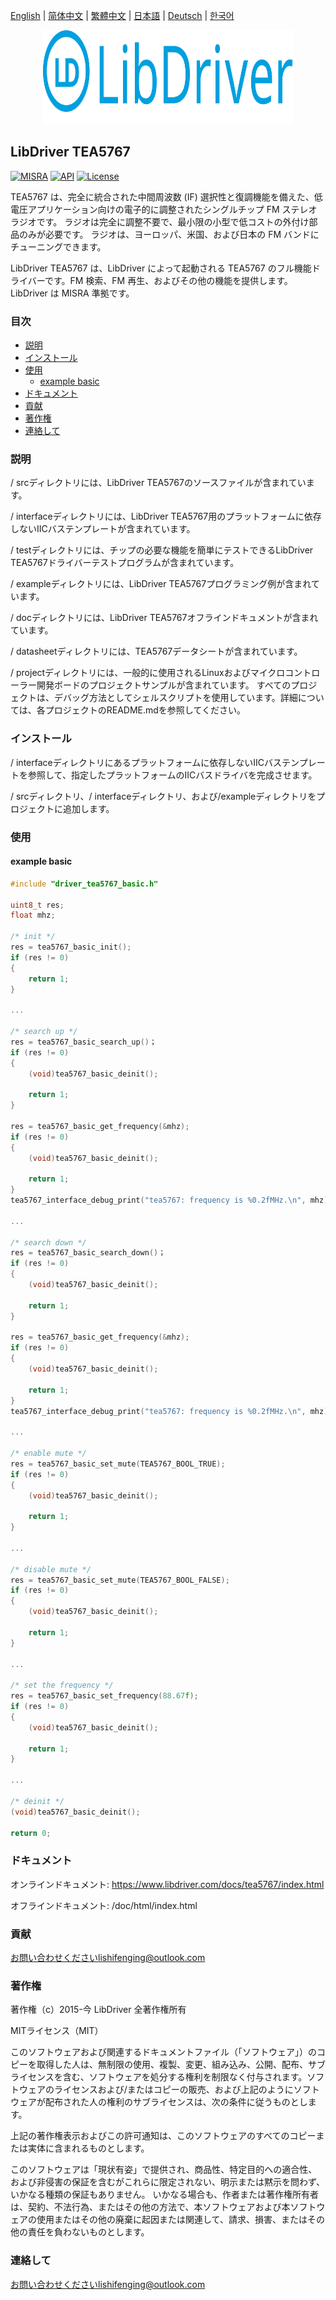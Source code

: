 [English](/README.md) | [ 简体中文](/README_zh-Hans.md) | [繁體中文](/README_zh-Hant.md) | [日本語](/README_ja.md) | [Deutsch](/README_de.md) | [한국어](/README_ko.md)

<div align=center>
<img src="/doc/image/logo.svg" width="400" height="150"/>
</div>

## LibDriver TEA5767

[![MISRA](https://img.shields.io/badge/misra-compliant-brightgreen.svg)](/misra/README.md) [![API](https://img.shields.io/badge/api-reference-blue.svg)](https://www.libdriver.com/docs/tea5767/index.html) [![License](https://img.shields.io/badge/license-MIT-brightgreen.svg)](/LICENSE)

TEA5767 は、完全に統合された中間周波数 (IF) 選択性と復調機能を備えた、低電圧アプリケーション向けの電子的に調整されたシングルチップ FM ステレオ ラジオです。 ラジオは完全に調整不要で、最小限の小型で低コストの外付け部品のみが必要です。 ラジオは、ヨーロッパ、米国、および日本の FM バンドにチューニングできます。

LibDriver TEA5767 は、LibDriver によって起動される TEA5767 のフル機能ドライバーです。FM 検索、FM 再生、およびその他の機能を提供します。 LibDriver は MISRA 準拠です。

### 目次

  - [説明](#説明)
  - [インストール](#インストール)
  - [使用](#使用)
    - [example basic](#example-basic)
  - [ドキュメント](#ドキュメント)
  - [貢献](#貢献)
  - [著作権](#著作権)
  - [連絡して](#連絡して)

### 説明

/ srcディレクトリには、LibDriver TEA5767のソースファイルが含まれています。

/ interfaceディレクトリには、LibDriver TEA5767用のプラットフォームに依存しないIICバステンプレートが含まれています。

/ testディレクトリには、チップの必要な機能を簡単にテストできるLibDriver TEA5767ドライバーテストプログラムが含まれています。

/ exampleディレクトリには、LibDriver TEA5767プログラミング例が含まれています。

/ docディレクトリには、LibDriver TEA5767オフラインドキュメントが含まれています。

/ datasheetディレクトリには、TEA5767データシートが含まれています。

/ projectディレクトリには、一般的に使用されるLinuxおよびマイクロコントローラー開発ボードのプロジェクトサンプルが含まれています。 すべてのプロジェクトは、デバッグ方法としてシェルスクリプトを使用しています。詳細については、各プロジェクトのREADME.mdを参照してください。

### インストール

/ interfaceディレクトリにあるプラットフォームに依存しないIICバステンプレートを参照して、指定したプラットフォームのIICバスドライバを完成させます。

/ srcディレクトリ、/ interfaceディレクトリ、および/exampleディレクトリをプロジェクトに追加します。

### 使用

#### example basic

```C
#include "driver_tea5767_basic.h"

uint8_t res;
float mhz;

/* init */
res = tea5767_basic_init();
if (res != 0)
{
    return 1;
}

...

/* search up */
res = tea5767_basic_search_up()；
if (res != 0)
{
    (void)tea5767_basic_deinit();
    
    return 1;
}

res = tea5767_basic_get_frequency(&mhz);
if (res != 0)
{
    (void)tea5767_basic_deinit();
    
    return 1;
}
tea5767_interface_debug_print("tea5767: frequency is %0.2fMHz.\n", mhz);

...

/* search down */
res = tea5767_basic_search_down()；
if (res != 0)
{
    (void)tea5767_basic_deinit();
    
    return 1;
}

res = tea5767_basic_get_frequency(&mhz);
if (res != 0)
{
    (void)tea5767_basic_deinit();
    
    return 1;
}
tea5767_interface_debug_print("tea5767: frequency is %0.2fMHz.\n", mhz);

...

/* enable mute */
res = tea5767_basic_set_mute(TEA5767_BOOL_TRUE);
if (res != 0)
{
    (void)tea5767_basic_deinit();
    
    return 1;
}

...

/* disable mute */
res = tea5767_basic_set_mute(TEA5767_BOOL_FALSE);
if (res != 0)
{
    (void)tea5767_basic_deinit();
    
    return 1;
}

...

/* set the frequency */
res = tea5767_basic_set_frequency(88.67f);
if (res != 0)
{
    (void)tea5767_basic_deinit();
    
    return 1;
}

...

/* deinit */
(void)tea5767_basic_deinit();

return 0;
```

### ドキュメント

オンラインドキュメント: https://www.libdriver.com/docs/tea5767/index.html

オフラインドキュメント: /doc/html/index.html

### 貢献

お問い合わせくださいlishifenging@outlook.com

### 著作権

著作権（c）2015-今 LibDriver 全著作権所有

MITライセンス（MIT）

このソフトウェアおよび関連するドキュメントファイル（「ソフトウェア」）のコピーを取得した人は、無制限の使用、複製、変更、組み込み、公開、配布、サブライセンスを含む、ソフトウェアを処分する権利を制限なく付与されます。ソフトウェアのライセンスおよび/またはコピーの販売、および上記のようにソフトウェアが配布された人の権利のサブライセンスは、次の条件に従うものとします。

上記の著作権表示およびこの許可通知は、このソフトウェアのすべてのコピーまたは実体に含まれるものとします。

このソフトウェアは「現状有姿」で提供され、商品性、特定目的への適合性、および非侵害の保証を含むがこれらに限定されない、明示または黙示を問わず、いかなる種類の保証もありません。 いかなる場合も、作者または著作権所有者は、契約、不法行為、またはその他の方法で、本ソフトウェアおよび本ソフトウェアの使用またはその他の廃棄に起因または関連して、請求、損害、またはその他の責任を負わないものとします。

### 連絡して

お問い合わせくださいlishifenging@outlook.com